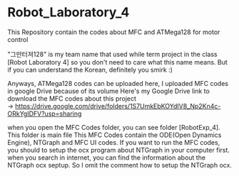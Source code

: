 # Robot_Laboratory_4
This Repository contain the codes about MFC and ATMega128 for motor control


"그만터져128" is my team name that used while term project in the class [Robot Laboratory 4]
so you don't need to care what this name means. But if you can understand the Korean, definitely you smirk :)

Anyways, ATMega128 codes can be uploaded here, I uploaded MFC codes in google Drive because of its volume
Here's my Google Drive link to download the MFC codes about this project  
→ https://drive.google.com/drive/folders/1S7UmkEbKOYdIV8_Np2Kn4c-ORkYgIDFV?usp=sharing

when you open the MFC Codes folder, you can see folder [RobotExp_4]. This folder is main file
This MFC Codes contain the ODE(Open Dynamics Engine), NTGraph and MFC UI codes. If you want to run the MFC codes, you should to setup the ocx program about NTGraph in your computer first.  
when you search in internet, you can find the information about the NTGraph ocx septup. So I omit the comment how to setup the NTGraph ocx.



